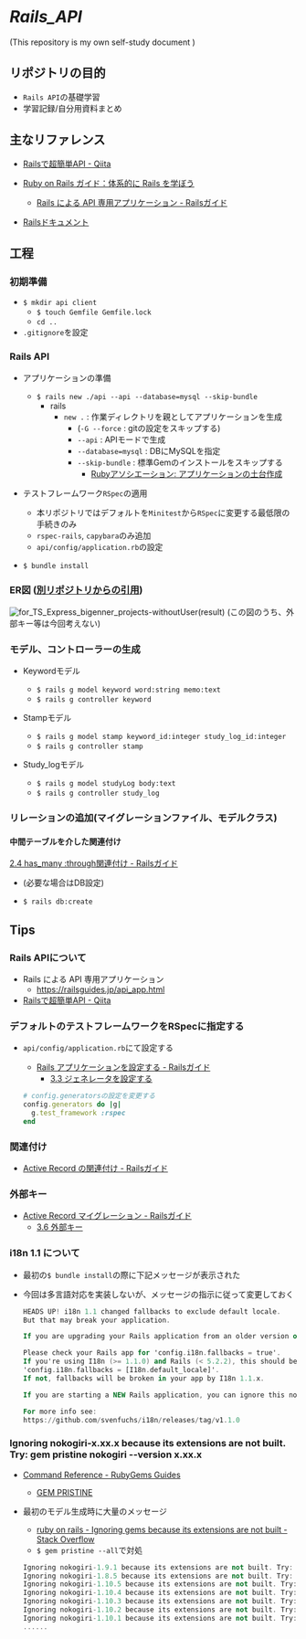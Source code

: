 # _Rails_API_

(This repository is my own self-study document )

## リポジトリの目的

- ``Rails API``の基礎学習
- 学習記録/自分用資料まとめ

## 主なリファレンス

- [Railsで超簡単API - Qiita](https://qiita.com/k-penguin-sato/items/adba7a1a1ecc3582a9c9)

- [Ruby on Rails ガイド：体系的に Rails を学ぼう](https://railsguides.jp/)
  - [Rails による API 専用アプリケーション - Railsガイド](https://railsguides.jp/api_app.html)

- [Railsドキュメント](https://railsdoc.com/)

## 工程

### 初期準備

- ``$ mkdir api client``
  - ``$ touch Gemfile Gemfile.lock``
  - ``cd ..``
- ``.gitignore``を設定

### Rails API

- アプリケーションの準備
  - ``$ rails new ./api --api --database=mysql --skip-bundle``
    - rails
      - ``new .`` : 作業ディレクトリを親としてアプリケーションを生成
        - (``-G --force`` : gitの設定をスキップする)
        - ``--api`` : APIモードで生成
        - ``--database=mysql`` : DBにMySQLを指定
        - ``--skip-bundle`` : 標準Gemのインストールをスキップする
          - [Rubyアソシエーション: アプリケーションの土台作成](https://www.ruby.or.jp/ja/tech/development/web_application/tutorial/step1.html)

- テストフレームワーク``RSpec``の適用
  - 本リポジトリではデフォルトを``Minitest``から``RSpec``に変更する最低限の手続きのみ
  - ``rspec-rails``, ``capybara``のみ追加
  - ``api/config/application.rb``の設定

- ``$ bundle install``

### ER図 ([別リポジトリからの引用](https://github.com/RiSEblackbird/_TS_Express_MySQL_with_TypeORM_API))

![for_TS_Express_bigenner_projects-withoutUser(result)](https://user-images.githubusercontent.com/43542677/92310333-48bcb800-efe8-11ea-8ae7-c037b1e888c1.png)
(この図のうち、外部キー等は今回考えない)

### モデル、コントローラーの生成

- Keywordモデル
  - ``$ rails g model keyword word:string memo:text``
  - ``$ rails g controller keyword``

- Stampモデル
  - ``$ rails g model stamp keyword_id:integer study_log_id:integer``
  - ``$ rails g controller stamp``

- Study_logモデル
  - ``$ rails g model studyLog body:text``
  - ``$ rails g controller study_log``

### リレーションの追加(マイグレーションファイル、モデルクラス)

#### 中間テーブルを介した関連付け

[2.4 has_many :through関連付け - Railsガイド](https://railsguides.jp/association_basics.html#has-many-through%E9%96%A2%E9%80%A3%E4%BB%98%E3%81%91)

- (必要な場合はDB設定)

- ``$ rails db:create``

## Tips

### Rails APIについて

- Rails による API 専用アプリケーション
  - <https://railsguides.jp/api_app.html>
- [Railsで超簡単API - Qiita](https://qiita.com/k-penguin-sato/items/adba7a1a1ecc3582a9c9)

### デフォルトのテストフレームワークをRSpecに指定する

- ``api/config/application.rb``にて設定する
  - [Rails アプリケーションを設定する - Railsガイド](https://railsguides.jp/configuring.html)
    - [3.3 ジェネレータを設定する](https://railsguides.jp/configuring.html#%E3%82%B8%E3%82%A7%E3%83%8D%E3%83%AC%E3%83%BC%E3%82%BF%E3%82%92%E8%A8%AD%E5%AE%9A%E3%81%99%E3%82%8B)
  
  ~~~rb
  # config.generatorsの設定を変更する
  config.generators do |g|
    g.test_framework :rspec
  end
  ~~~

### 関連付け

- [Active Record の関連付け - Railsガイド](https://railsguides.jp/association_basics.html)

### 外部キー

- [Active Record マイグレーション - Railsガイド](https://railsguides.jp/active_record_migrations.html)
  - [3.6 外部キー](https://railsguides.jp/active_record_migrations.html#%E5%A4%96%E9%83%A8%E3%82%AD%E3%83%BC)

### i18n 1.1 について

- 最初の``$ bundle install``の際に下記メッセージが表示された
- 今回は多言語対応を実装しないが、メッセージの指示に従って変更しておく
  
  ~~~a
  HEADS UP! i18n 1.1 changed fallbacks to exclude default locale.
  But that may break your application.

  If you are upgrading your Rails application from an older version of Rails:

  Please check your Rails app for 'config.i18n.fallbacks = true'.
  If you're using I18n (>= 1.1.0) and Rails (< 5.2.2), this should be
  'config.i18n.fallbacks = [I18n.default_locale]'.
  If not, fallbacks will be broken in your app by I18n 1.1.x.

  If you are starting a NEW Rails application, you can ignore this notice.

  For more info see:
  https://github.com/svenfuchs/i18n/releases/tag/v1.1.0
  ~~~

### Ignoring nokogiri-x.xx.x because its extensions are not built. Try: gem pristine nokogiri --version x.xx.x

- [Command Reference - RubyGems Guides](https://guides.rubygems.org/command-reference/)
  - [GEM PRISTINE](https://guides.rubygems.org/command-reference/#gem-pristine)
- 最初のモデル生成時に大量のメッセージ
  - [ruby on rails - Ignoring gems because its extensions are not built - Stack Overflow](https://stackoverflow.com/questions/48339706/ignoring-gems-because-its-extensions-are-not-built)
  - ``$ gem pristine --all``で対処

  ~~~a
  Ignoring nokogiri-1.9.1 because its extensions are not built. Try: gem pristine nokogiri --version 1.9.1
  Ignoring nokogiri-1.8.5 because its extensions are not built. Try: gem pristine nokogiri --version 1.8.5
  Ignoring nokogiri-1.10.5 because its extensions are not built. Try: gem pristine nokogiri --version 1.10.5
  Ignoring nokogiri-1.10.4 because its extensions are not built. Try: gem pristine nokogiri --version 1.10.4
  Ignoring nokogiri-1.10.3 because its extensions are not built. Try: gem pristine nokogiri --version 1.10.3
  Ignoring nokogiri-1.10.2 because its extensions are not built. Try: gem pristine nokogiri --version 1.10.2
  Ignoring nokogiri-1.10.1 because its extensions are not built. Try: gem pristine nokogiri --version 1.10.1
  ......
  ~~~
